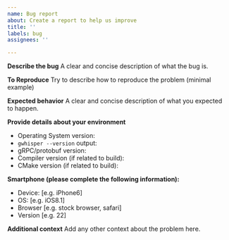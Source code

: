 ```yaml
---
name: Bug report
about: Create a report to help us improve
title: ''
labels: bug
assignees: ''

---
```


**Describe the bug**
A clear and concise description of what the bug is.

**To Reproduce**
Try to describe how to reproduce the problem (minimal example)

**Expected behavior**
A clear and concise description of what you expected to happen.

**Provide details about your environment**
 - Operating System version:
 - `gwhisper --version` output:
 - gRPC/protobuf version:
 - Compiler version (if related to build):
 - CMake version (if related to build):

**Smartphone (please complete the following information):**
 - Device: [e.g. iPhone6]
 - OS: [e.g. iOS8.1]
 - Browser [e.g. stock browser, safari]
 - Version [e.g. 22]

**Additional context**
Add any other context about the problem here.
